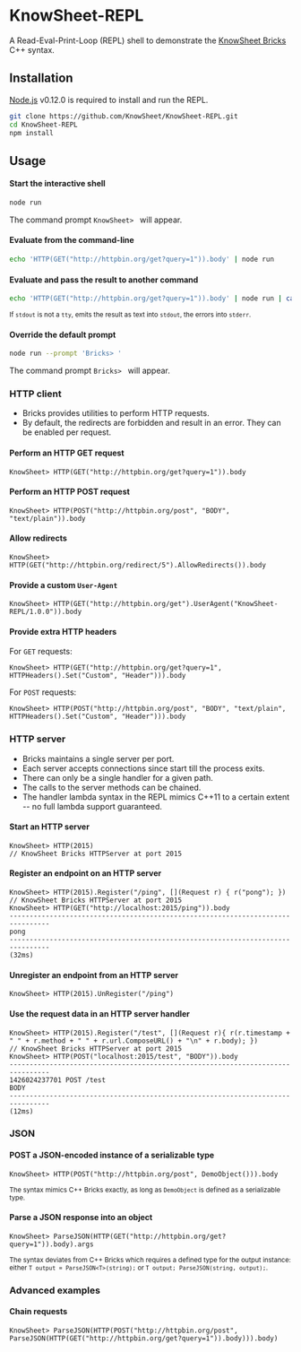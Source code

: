# KnowSheet-REPL
A Read-Eval-Print-Loop (REPL) shell to demonstrate the [KnowSheet Bricks](https://github.com/KnowSheet/Bricks) C++ syntax.

## Installation

[Node.js](http://nodejs.org/) v0.12.0 is required to install and run the REPL.

```bash
git clone https://github.com/KnowSheet/KnowSheet-REPL.git
cd KnowSheet-REPL
npm install
```

## Usage

#### Start the interactive shell
```bash
node run
```
The command prompt `KnowSheet> ` will appear.

#### Evaluate from the command-line
```bash
echo 'HTTP(GET("http://httpbin.org/get?query=1")).body' | node run
```

#### Evaluate and pass the result to another command
```bash
echo 'HTTP(GET("http://httpbin.org/get?query=1")).body' | node run | cat
```
<sup>If `stdout` is not a `tty`, emits the result as text into `stdout`, the errors into `stderr`.</sup>

#### Override the default prompt
```bash
node run --prompt 'Bricks> '
```
The command prompt `Bricks> ` will appear.

### HTTP client

* Bricks provides utilities to perform HTTP requests.
* By default, the redirects are forbidden and result in an error. They can be enabled per request.

#### Perform an HTTP GET request
```
KnowSheet> HTTP(GET("http://httpbin.org/get?query=1")).body
```

#### Perform an HTTP POST request
```
KnowSheet> HTTP(POST("http://httpbin.org/post", "BODY", "text/plain")).body
```

#### Allow redirects
```
KnowSheet> HTTP(GET("http://httpbin.org/redirect/5").AllowRedirects()).body
```

#### Provide a custom `User-Agent`
```
KnowSheet> HTTP(GET("http://httpbin.org/get").UserAgent("KnowSheet-REPL/1.0.0")).body
```

#### Provide extra HTTP headers
For `GET` requests:
```
KnowSheet> HTTP(GET("http://httpbin.org/get?query=1", HTTPHeaders().Set("Custom", "Header"))).body
```

For `POST` requests:
```
KnowSheet> HTTP(POST("http://httpbin.org/post", "BODY", "text/plain", HTTPHeaders().Set("Custom", "Header"))).body
```

### HTTP server

* Bricks maintains a single server per port.
* Each server accepts connections since start till the process exits.
* There can only be a single handler for a given path.
* The calls to the server methods can be chained.
* The handler lambda syntax in the REPL mimics C++11 to a certain extent -- no full lambda support guaranteed.

#### Start an HTTP server
```
KnowSheet> HTTP(2015)
// KnowSheet Bricks HTTPServer at port 2015
```

#### Register an endpoint on an HTTP server
```
KnowSheet> HTTP(2015).Register("/ping", [](Request r) { r("pong"); })
// KnowSheet Bricks HTTPServer at port 2015
KnowSheet> HTTP(GET("http://localhost:2015/ping")).body
--------------------------------------------------------------------------------
pong
--------------------------------------------------------------------------------
(32ms)
```

#### Unregister an endpoint from an HTTP server
```
KnowSheet> HTTP(2015).UnRegister("/ping")
```

#### Use the request data in an HTTP server handler
```
KnowSheet> HTTP(2015).Register("/test", [](Request r){ r(r.timestamp + " " + r.method + " " + r.url.ComposeURL() + "\n" + r.body); })
// KnowSheet Bricks HTTPServer at port 2015
KnowSheet> HTTP(POST("localhost:2015/test", "BODY")).body
--------------------------------------------------------------------------------
1426024237701 POST /test
BODY
--------------------------------------------------------------------------------
(12ms)
```

### JSON

#### POST a JSON-encoded instance of a serializable type
```
KnowSheet> HTTP(POST("http://httpbin.org/post", DemoObject())).body
```
<sup>The syntax mimics C++ Bricks exactly, as long as `DemoObject` is defined as a serializable type.</sup>

#### Parse a JSON response into an object
```
KnowSheet> ParseJSON(HTTP(GET("http://httpbin.org/get?query=1")).body).args
```
<sup>The syntax deviates from C++ Bricks which requires a defined type for the output instance: either `T output = ParseJSON<T>(string);` or `T output; ParseJSON(string, output);`.</sup>

### Advanced examples

#### Chain requests
```
KnowSheet> ParseJSON(HTTP(POST("http://httpbin.org/post", ParseJSON(HTTP(GET("http://httpbin.org/get?query=1")).body))).body)
```

